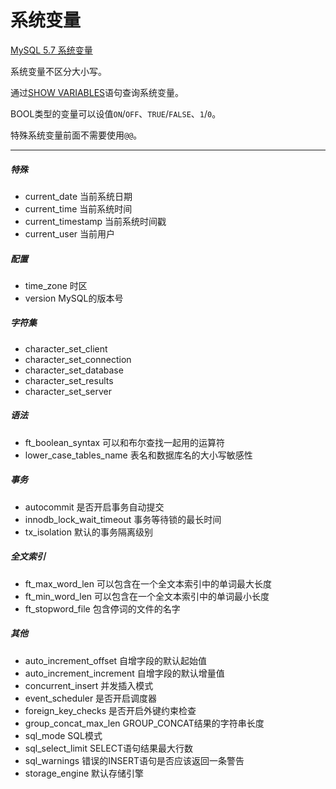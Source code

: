 # 系统变量

[MySQL 5.7 系统变量](https://dev.mysql.com/doc/refman/5.7/en/server-system-variable-reference.html)

系统变量不区分大小写。

通过[SHOW VARIABLES](../grammar/show-variables-statement.md)语句查询系统变量。

BOOL类型的变量可以设值`ON`/`OFF`、`TRUE`/`FALSE`、`1`/`0`。

特殊系统变量前面不需要使用`@@`。

---

##### 特殊
- current_date 当前系统日期
- current_time 当前系统时间
- current_timestamp 当前系统时间戳
- current_user 当前用户

##### 配置
- time_zone 时区
- version MySQL的版本号

##### 字符集
- character_set_client
- character_set_connection
- character_set_database
- character_set_results
- character_set_server

##### 语法
- ft_boolean_syntax 可以和布尔查找一起用的运算符
- lower_case_tables_name 表名和数据库名的大小写敏感性
   
##### 事务
- autocommit 是否开启事务自动提交
- innodb_lock_wait_timeout 事务等待锁的最长时间
- tx_isolation 默认的事务隔离级别

##### 全文索引
- ft_max_word_len 可以包含在一个全文本索引中的单词最大长度
- ft_min_word_len 可以包含在一个全文本索引中的单词最小长度
- ft_stopword_file 包含停词的文件的名字

##### 其他
- auto_increment_offset 自增字段的默认起始值
- auto_increment_increment 自增字段的默认增量值
- concurrent_insert 并发插入模式
- event_scheduler 是否开启调度器
- foreign_key_checks 是否开启外键约束检查
- group_concat_max_len GROUP_CONCAT结果的字符串长度
- sql_mode SQL模式
- sql_select_limit SELECT语句结果最大行数
- sql_warnings 错误的INSERT语句是否应该返回一条警告
- storage_engine 默认存储引擎
        
